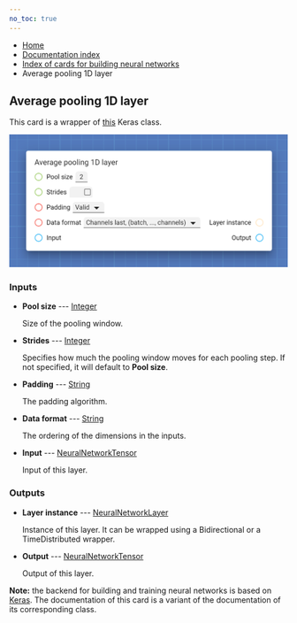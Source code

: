 ```yaml
---
no_toc: true
---
```


<ul class="breadcrumb">
    <li><a href="">Home</a></li>
    <li><a href="documentation">Documentation index</a></li>
    <li><a href="neural_network_cards/">Index of cards for building neural networks</a></li>
    <li>Average pooling 1D layer</li>
</ul>

## Average pooling 1D layer

This card is a wrapper of [this](https://keras.io/api/layers/pooling_layers/average_pooling1d/) Keras class.

!["Average pooling 1D layer" card](assets/img/neural_network_cards/layer_AveragePooling1D.png)


### Inputs


* **Pool size** --- [Integer](types/Integer)

  Size of the pooling window.

* **Strides** --- [Integer](types/Integer)

  Specifies how much the pooling window moves for each pooling step. If not specified, it will default to **Pool size**.

* **Padding** --- [String](types/String)

  The padding algorithm.

* **Data format** --- [String](types/String)

  The ordering of the dimensions in the inputs.

* **Input** --- [NeuralNetworkTensor](types/NeuralNetworkTensor)

  Input of this layer.





### Outputs


* **Layer instance** --- [NeuralNetworkLayer](types/NeuralNetworkLayer)

  Instance of this layer. It can be wrapped using a Bidirectional or a TimeDistributed wrapper.

* **Output** --- [NeuralNetworkTensor](types/NeuralNetworkTensor)

  Output of this layer.






**Note:** the backend for building and training neural networks is based on [Keras](https://keras.io/). The documentation of this card is a variant of the documentation of its corresponding class.